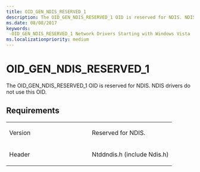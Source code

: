 ```yaml
---
title: OID_GEN_NDIS_RESERVED_1
description: The OID_GEN_NDIS_RESERVED_1 OID is reserved for NDIS. NDIS drivers do not use this OID.
ms.date: 08/08/2017
keywords: 
 -OID_GEN_NDIS_RESERVED_1 Network Drivers Starting with Windows Vista
ms.localizationpriority: medium
---
```


# OID\_GEN\_NDIS\_RESERVED\_1


The OID\_GEN\_NDIS\_RESERVED\_1 OID is reserved for NDIS. NDIS drivers do not use this OID.

## Requirements

<table>
<colgroup>
<col width="50%" />
<col width="50%" />
</colgroup>
<tbody>
<tr class="odd">
<td><p>Version</p></td>
<td><p>Reserved for NDIS.</p></td>
</tr>
<tr class="even">
<td><p>Header</p></td>
<td>Ntddndis.h (include Ndis.h)</td>
</tr>
</tbody>
</table>

 

 




